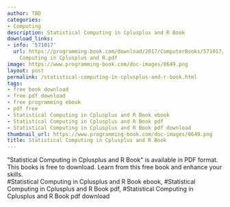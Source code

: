 ```yaml
---
author: TBD
categories:
- Computing
description: Statistical Computing in Cplusplus and R Book
download_links:
- info: '571017'
  url: https://programming-book.com/download/2017/ComputerBooks/571017/Statistical
    Computing in Cplusplus and R.pdf
image: https://www.programming-book.com/doc-images/8649.png
layout: post
permalink: /statistical-computing-in-cplusplus-and-r-book.html
tags:
- free book download
- free pdf download
- free programming ebook
- pdf free
- Statistical Computing in Cplusplus and R Book ebook
- Statistical Computing in Cplusplus and R Book pdf
- Statistical Computing in Cplusplus and R Book pdf download
thumbnail_url: https://www.programming-book.com/doc-images/8649.png
title: Statistical Computing in Cplusplus and R Book
---
```


 
<div class="item-desc text-justify">
  "Statistical Computing in Cplusplus and R Book" is available in PDF format. This books is free to download. Learn from this free book and enhance your skills.
  <br>
  #Statistical Computing in Cplusplus and R Book ebook, #Statistical Computing in Cplusplus and R Book pdf, #Statistical Computing in Cplusplus and R Book pdf download
</div>